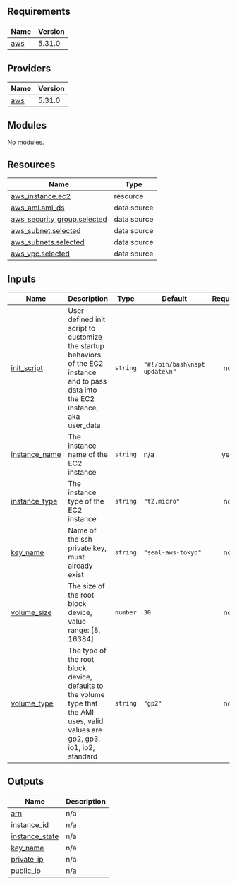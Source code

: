 ## Requirements

| Name | Version |
|------|---------|
| <a name="requirement_aws"></a> [aws](#requirement\_aws) | 5.31.0 |

## Providers

| Name | Version |
|------|---------|
| <a name="provider_aws"></a> [aws](#provider\_aws) | 5.31.0 |

## Modules

No modules.

## Resources

| Name | Type |
|------|------|
| [aws_instance.ec2](https://registry.terraform.io/providers/hashicorp/aws/5.31.0/docs/resources/instance) | resource |
| [aws_ami.ami_ds](https://registry.terraform.io/providers/hashicorp/aws/5.31.0/docs/data-sources/ami) | data source |
| [aws_security_group.selected](https://registry.terraform.io/providers/hashicorp/aws/5.31.0/docs/data-sources/security_group) | data source |
| [aws_subnet.selected](https://registry.terraform.io/providers/hashicorp/aws/5.31.0/docs/data-sources/subnet) | data source |
| [aws_subnets.selected](https://registry.terraform.io/providers/hashicorp/aws/5.31.0/docs/data-sources/subnets) | data source |
| [aws_vpc.selected](https://registry.terraform.io/providers/hashicorp/aws/5.31.0/docs/data-sources/vpc) | data source |

## Inputs

| Name | Description | Type | Default | Required |
|------|-------------|------|---------|:--------:|
| <a name="input_init_script"></a> [init\_script](#input\_init\_script) | User-defined init script to customize the startup behaviors of the EC2 instance and to pass data into the EC2 instance, aka user\_data | `string` | `"#!/bin/bash\napt update\n"` | no |
| <a name="input_instance_name"></a> [instance\_name](#input\_instance\_name) | The instance name of the EC2 instance | `string` | n/a | yes |
| <a name="input_instance_type"></a> [instance\_type](#input\_instance\_type) | The instance type of the EC2 instance | `string` | `"t2.micro"` | no |
| <a name="input_key_name"></a> [key\_name](#input\_key\_name) | Name of the ssh private key, must already exist | `string` | `"seal-aws-tokyo"` | no |
| <a name="input_volume_size"></a> [volume\_size](#input\_volume\_size) | The size of the root block device, value range: [8, 16384] | `number` | `30` | no |
| <a name="input_volume_type"></a> [volume\_type](#input\_volume\_type) | The type of the root block device, defaults to the volume type that the AMI uses, valid values are gp2, gp3, io1, io2, standard | `string` | `"gp2"` | no |

## Outputs

| Name | Description |
|------|-------------|
| <a name="output_arn"></a> [arn](#output\_arn) | n/a |
| <a name="output_instance_id"></a> [instance\_id](#output\_instance\_id) | n/a |
| <a name="output_instance_state"></a> [instance\_state](#output\_instance\_state) | n/a |
| <a name="output_key_name"></a> [key\_name](#output\_key\_name) | n/a |
| <a name="output_private_ip"></a> [private\_ip](#output\_private\_ip) | n/a |
| <a name="output_public_ip"></a> [public\_ip](#output\_public\_ip) | n/a |
